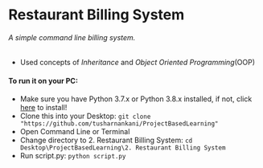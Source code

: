 # Restaurant Billing System
###### A simple command line billing system.
* Used concepts of *Inheritance* and *Object Oriented Programming*(OOP)

#### To run it on your PC:
* Make sure you have Python 3.7.x or Python 3.8.x installed, if not, click [here](https://www.python.org/downloads/) to install! 
* Clone this into your Desktop: `git clone "https://github.com/tusharnankani/ProjectBasedLearning"`
* Open Command Line or Terminal 
* Change directory to 2. Restaurant Billing System: `cd Desktop\ProjectBasedLearning\2. Restaurant Billing System`
* Run script.py: `python script.py`

